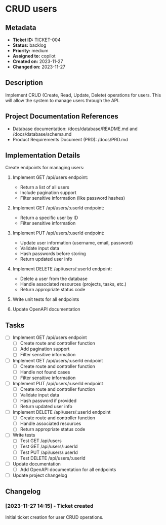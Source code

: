 # CRUD users

## Metadata
* **Ticket ID:** TICKET-004
* **Status:** backlog
* **Priority:** medium
* **Assigned to:** copilot
* **Created on:** 2023-11-27
* **Changed on:** 2023-11-27

## Description
Implement CRUD (Create, Read, Update, Delete) operations for users. This will allow the system to manage users through the API.

## Project Documentation References
* Database documentation: /docs/database/README.md and /docs/database/schema.md
* Product Requirements Document (PRD): /docs/PRD.md

## Implementation Details
Create endpoints for managing users:

1. Implement GET /api/users endpoint:
   - Return a list of all users
   - Include pagination support
   - Filter sensitive information (like password hashes)

2. Implement GET /api/users/:userId endpoint:
   - Return a specific user by ID
   - Filter sensitive information

3. Implement PUT /api/users/:userId endpoint:
   - Update user information (username, email, password)
   - Validate input data
   - Hash passwords before storing
   - Return updated user info

4. Implement DELETE /api/users/:userId endpoint:
   - Delete a user from the database
   - Handle associated resources (projects, tasks, etc.)
   - Return appropriate status code

5. Write unit tests for all endpoints

6. Update OpenAPI documentation

## Tasks
- [ ] Implement GET /api/users endpoint
  - [ ] Create route and controller function
  - [ ] Add pagination support
  - [ ] Filter sensitive information
- [ ] Implement GET /api/users/:userId endpoint
  - [ ] Create route and controller function
  - [ ] Handle not found cases
  - [ ] Filter sensitive information
- [ ] Implement PUT /api/users/:userId endpoint
  - [ ] Create route and controller function
  - [ ] Validate input data
  - [ ] Hash password if provided
  - [ ] Return updated user info
- [ ] Implement DELETE /api/users/:userId endpoint
  - [ ] Create route and controller function
  - [ ] Handle associated resources
  - [ ] Return appropriate status code
- [ ] Write tests
  - [ ] Test GET /api/users
  - [ ] Test GET /api/users/:userId
  - [ ] Test PUT /api/users/:userId
  - [ ] Test DELETE /api/users/:userId
- [ ] Update documentation
  - [ ] Add OpenAPI documentation for all endpoints
- [ ] Update project changelog

## Changelog
### [2023-11-27 14:15] - Ticket created
Initial ticket creation for user CRUD operations.
